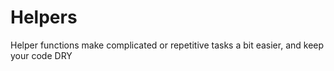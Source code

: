 # Helpers
Helper functions make complicated or repetitive tasks a bit easier, and keep your code DRY 
